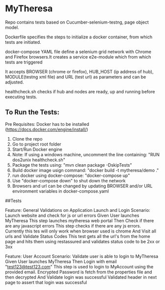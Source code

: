 # MyTheresa

Repo contains tests based on Cucumber-selenium-testng, page object model.



Dockerfile specifies the steps to initialize a docker container, from which tests are initiated.

docker-compose YAML file define a selenium grid network with Chrome and Firefox browsers.It creates a service e2e-module which from which tests are triggered

It accepts BROWSER (chrome or firefox), HUB_HOST (ip address of hub), MODULE(testng xml file) and URL (test url) as parameters and can be adjusted.

healthcheck.sh checks if hub and nodes are ready, up and running before executing tests.


## To Run the Tests:
Pre Requisites: Docker has to be installed (https://docs.docker.com/engine/install/)
1. Clone the repo
2. Go to project root folder
3. Start/Run Docker engine
4. Note: If using a windows machine, uncomment the line containing: "RUN dos2unix healthcheck.sh"
5. Package the tests using: "mvn clean package -DskipTests"
6. Build docker image usign command: "docker build -t mytheresa/demo ."
7. run docker using docker-compose: "docker-compose up"
8. Use "docker-compose down" to shut down the network
9. Browsers and url can be changed by updating BROWSER and/or URL environment variables in docker-compose.yaml


##Tests

Feature: General Validations on Application Launch and Login
  Scenario: Launch website and check for js or url errors
    Given User launches MyTheresa
		This step launches mytheresa web portal
    Then Check if there are any javascript errors
		This step checks if there are any js errors. Currently this tes will only work when browser used is chrome
    And Visit all urls and Validate Status Codes
		This test gets all the url's from the home page and hits them using restassured and validates status code to be 2xx or 3xx
		
Feature: User Account
  Scenario: Validate user is able to login to MyTheresa
  	Given User launches MyTheresa
  	Then Login with email "test123@test123.com"
		This step is used to login to MyAccount using the provided email. Encrypted Password is fetch from the properties file and then decrypted
  	And Validate login was successful
		Validated header in next page to assert that login was successful

